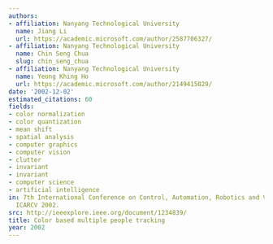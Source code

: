 ```yaml
---
authors:
- affiliation: Nanyang Technological University
  name: Jiang Li
  url: https://academic.microsoft.com/author/2587706327/
- affiliation: Nanyang Technological University
  name: Chin Seng Chua
  slug: chin_seng_chua
- affiliation: Nanyang Technological University
  name: Yeong Khing Ho
  url: https://academic.microsoft.com/author/2149415029/
date: '2002-12-02'
estimated_citations: 60
fields:
- color normalization
- color quantization
- mean shift
- spatial analysis
- computer graphics
- computer vision
- clutter
- invariant
- invariant
- computer science
- artificial intelligence
in: 7th International Conference on Control, Automation, Robotics and Vision, 2002.
  ICARCV 2002.
src: http://ieeexplore.ieee.org/document/1234839/
title: Color based multiple people tracking
year: 2002
---
```

